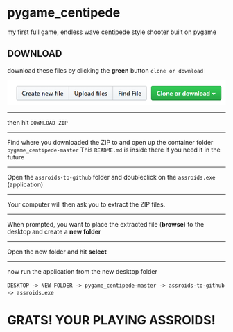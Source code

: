 # pygame_centipede
my first full game, endless wave centipede style shooter built on pygame


## DOWNLOAD 

download these files by clicking the **green** button `clone or download`

![there was supposed to be an image here....](git-hub-images/clone_download.png)

---

then hit `DOWNLOAD ZIP`

---

Find where you downloaded the ZIP to and open up the container folder `pygame_centipede-master`
This `README.md` is inside there if you need it in the future

---

Open the `assroids-to-github` folder and doubleclick on the `assroids.exe` (application)

---

Your computer will then ask you to extract the ZIP files.

---

When prompted, you want to place the extracted file (**browse**) to the desktop and create a **new folder**

---

Open the new folder and hit **select**

---

now run the application from the new desktop folder

`DESKTOP -> NEW FOLDER -> pygame_centipede-master -> assroids-to-github -> assroids.exe`

# GRATS! YOUR PLAYING ASSROIDS!
